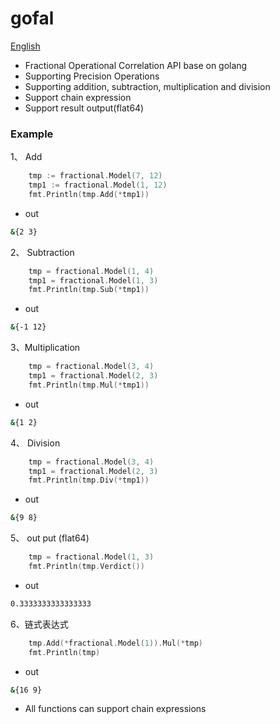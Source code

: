 # gofal

[English](README.md)

- Fractional Operational Correlation API base on golang
- Supporting Precision Operations
- Supporting addition, subtraction, multiplication and division
- Support chain expression
- Support result output(flat64)

### Example


1、 Add 

```go
	tmp := fractional.Model(7, 12)
	tmp1 := fractional.Model(1, 12)
	fmt.Println(tmp.Add(*tmp1))
```

- out
```sh
&{2 3}
```

2、 Subtraction 

```go
	tmp = fractional.Model(1, 4)
	tmp1 = fractional.Model(1, 3)
	fmt.Println(tmp.Sub(*tmp1))
```

- out
```sh
&{-1 12}
```

3、Multiplication

```go
	tmp = fractional.Model(3, 4)
	tmp1 = fractional.Model(2, 3)
	fmt.Println(tmp.Mul(*tmp1))
```

- out
```sh
&{1 2}
```

4、 Division

```go
	tmp = fractional.Model(3, 4)
	tmp1 = fractional.Model(2, 3)
	fmt.Println(tmp.Div(*tmp1))
```

- out
```sh
&{9 8}
```

5、 out put (flat64) 

```go
    tmp = fractional.Model(1, 3)
	fmt.Println(tmp.Verdict())
```

- out
```sh
0.3333333333333333
```

6、链式表达式

```go
	tmp.Add(*fractional.Model(1)).Mul(*tmp)
	fmt.Println(tmp)
```

- out
```sh
&{16 9}
```
- All functions can support chain expressions
